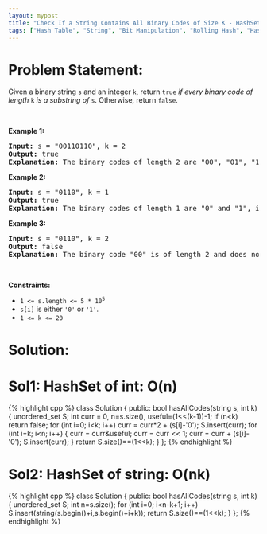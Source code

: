 ```yaml
---
layout: mypost
title: "Check If a String Contains All Binary Codes of Size K - HashSet 2 solutions O(n) and O(nk)"
tags: ["Hash Table", "String", "Bit Manipulation", "Rolling Hash", "Hash Function", "C++", "Medium"]
---
```

# Problem Statement:
<p>Given a binary string <code>s</code> and an integer <code>k</code>, return <code>true</code> <em>if every binary code of length</em> <code>k</code> <em>is a substring of</em> <code>s</code>. Otherwise, return <code>false</code>.</p>

<p>&nbsp;</p>
<p><strong class="example">Example 1:</strong></p>

<pre>
<strong>Input:</strong> s = &quot;00110110&quot;, k = 2
<strong>Output:</strong> true
<strong>Explanation:</strong> The binary codes of length 2 are &quot;00&quot;, &quot;01&quot;, &quot;10&quot; and &quot;11&quot;. They can be all found as substrings at indices 0, 1, 3 and 2 respectively.
</pre>

<p><strong class="example">Example 2:</strong></p>

<pre>
<strong>Input:</strong> s = &quot;0110&quot;, k = 1
<strong>Output:</strong> true
<strong>Explanation:</strong> The binary codes of length 1 are &quot;0&quot; and &quot;1&quot;, it is clear that both exist as a substring. 
</pre>

<p><strong class="example">Example 3:</strong></p>

<pre>
<strong>Input:</strong> s = &quot;0110&quot;, k = 2
<strong>Output:</strong> false
<strong>Explanation:</strong> The binary code &quot;00&quot; is of length 2 and does not exist in the array.
</pre>

<p>&nbsp;</p>
<p><strong>Constraints:</strong></p>

<ul>
	<li><code>1 &lt;= s.length &lt;= 5 * 10<sup>5</sup></code></li>
	<li><code>s[i]</code> is either <code>&#39;0&#39;</code> or <code>&#39;1&#39;</code>.</li>
	<li><code>1 &lt;= k &lt;= 20</code></li>
</ul>

# Solution:
# Sol1: HashSet of int: O(n)

 {% highlight cpp %} 
class Solution {
public:
    bool hasAllCodes(string s, int k) {
        unordered_set<int> S;
        int curr = 0, n=s.size(), useful=(1<<(k-1))-1;
        if (n<k) return false;
        for (int i=0; i<k; i++) curr = curr*2 + (s[i]-'0');
        S.insert(curr);
        for (int i=k; i<n; i++)
        {
            curr = curr&useful;
            curr = curr << 1;
            curr = curr + (s[i]-'0');
            S.insert(curr);
        }
        return S.size()==(1<<k);
    }
};
 {% endhighlight %}

# Sol2: HashSet of string: O(nk)
 {% highlight cpp %} 
class Solution {
public:
    bool hasAllCodes(string s, int k) {
        unordered_set<string> S;
        int n=s.size();
        for (int i=0; i<n-k+1; i++) S.insert(string(s.begin()+i,s.begin()+i+k));
        return S.size()==(1<<k);
    }
};
 {% endhighlight %}
